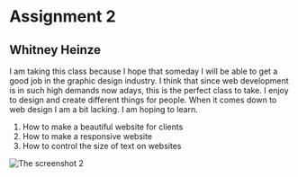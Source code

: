 


# Assignment 2
## Whitney Heinze

 I am taking this class because I hope that someday I will be able to get a good job in the graphic design industry. I think that since web development is in such high demands now adays, this is the perfect class to take.  I enjoy to design and create different things for people. When it comes down to web design I am a bit lacking. I am hoping to learn.

1. How to make a beautiful website for clients
2. How to make a responsive website
3. How to control the size of text on websites

![The screenshot 2](.images/screenshot2.PNG)